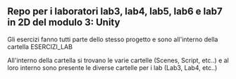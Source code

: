 ## Repo per i laboratori lab3, lab4, lab5, lab6 e lab7 in 2D del modulo 3: Unity

Gli esercizi fanno tutti parte dello stesso progetto e sono all'interno della cartella ESERCIZI_LAB

All'interno della cartella si trovano le varie cartelle (Scenes, Script, etc..) e al loro interno sono presente le diverse cartelle per i lab (Lab3, Lab4, etc..)
